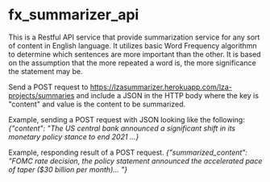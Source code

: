 # fx_summarizer_api

This is a Restful API service that provide summarization service for any sort of content in English language. It utilizes basic Word Frequency algorithmn to determine which sentences are more important than the other. It is based on the assumption that the more repeated a word is, the more significance the statement may be. 

Send a POST request to https://lzasummarizer.herokuapp.com/lza-projects/summaries and include a JSON in the HTTP body where the key is "content" and value is the content to be summarized. 

Example, sending a POST request with JSON looking like the following:
*{"content": "The US central bank announced a significant shift in its monetary policy stance to end 2021 ...}*

Example, responding result of a POST request. 
*{"summarized_content": "FOMC rate decision, the policy statement announced the accelerated pace of taper ($30 billion per month)... "}*
